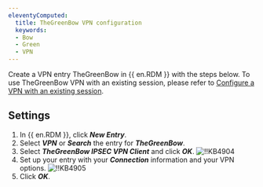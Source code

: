 ```yaml
---
eleventyComputed:
  title: TheGreenBow VPN configuration
  keywords:
  - Bow
  - Green
  - VPN
---
```

Create a VPN entry TheGreenBow in {{ en.RDM }} with the steps below. To use TheGreenBow VPN with an existing session, please refer to [Configure a VPN with an existing session](/kb/remote-desktop-manager/how-to-articles/configure-vpn-existing-session/).

## Settings

1. In {{ en.RDM }}, click ***New Entry***.
1. Select ***VPN*** or ***Search*** the entry for ***TheGreenBow***.
1. Select ***TheGreenBow IPSEC VPN Client*** and click ***OK***.
![!!KB4904](https://cdnweb.devolutions.net/docs/en/kb/KB4904.png)
1. Set up your entry with your ***Connection*** information and your VPN options.
![!!KB4905](https://cdnweb.devolutions.net/docs/en/kb/KB4905.png)
1. Click ***OK***.
